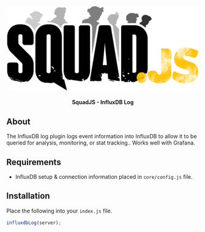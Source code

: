 <div align="center">

<img src="../../assets/squadjs-logo.png" alt="Logo" width="500"/>

#### SquadJS - InfluxDB Log
</div>

## About
The InfluxDB log plugin logs event information into InfluxDB to allow it to be queried for analysis, monitoring, or stat tracking.. Works well with Grafana.

## Requirements
 * InfluxDB setup & connection information placed in `core/config.js` file.

## Installation
Place the following into your `index.js` file.
```js
influxdbLog(server);
```
